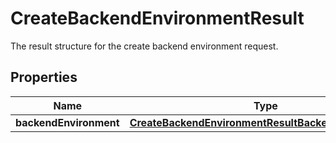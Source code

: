 

# CreateBackendEnvironmentResult

 The result structure for the create backend environment request. 

## Properties

| Name | Type | Description | Notes |
|------------ | ------------- | ------------- | -------------|
|**backendEnvironment** | [**CreateBackendEnvironmentResultBackendEnvironment**](CreateBackendEnvironmentResultBackendEnvironment.md) |  |  |



